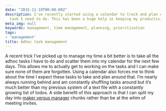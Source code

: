 ```yaml
---
date: "2015-11-19T00:00:00Z"
description: I've recently started using a calendar to track and plan every adhoc
  task I need to do. This has been a huge help in keeping my productivity high.
meta_img: null
keywords: management, time management, planning, prioritization
tags:
- 'management'
title: Adhoc task management
---
```


A recent trick I’ve picked up to manage my time a bit better is to take all the adhoc tasks I have to do and scatter them into my calendar for the next few days. This allows me to actually get to working on the tasks and I can make sure none of them are forgotten. Using a calendar also forces me to think about the time I expect these tasks to take and plan around that. I’m nearly always running behind and am constantly shuffling tasks around but it’s much better than my previous system of a text file with a constantly growing list of todos. A side benefit of this approach is that I can split my day into [maker versus manager](http://www.paulgraham.com/makersschedule.html) chunks rather than be at the whim of meeting invites.
